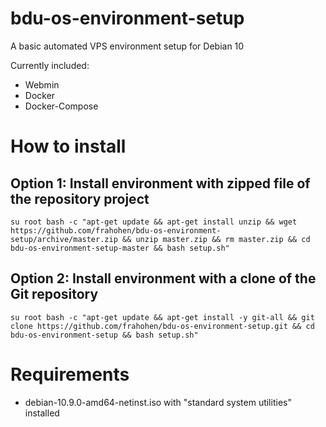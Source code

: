 # bdu-os-environment-setup

A basic automated VPS environment setup for Debian 10

Currently included:

* Webmin
* Docker
* Docker-Compose

# How to install

## Option 1: Install environment with zipped file of the repository project
```
su root bash -c "apt-get update && apt-get install unzip && wget https://github.com/frahohen/bdu-os-environment-setup/archive/master.zip && unzip master.zip && rm master.zip && cd bdu-os-environment-setup-master && bash setup.sh"
```

## Option 2: Install environment with a clone of the Git repository
```
su root bash -c "apt-get update && apt-get install -y git-all && git clone https://github.com/frahohen/bdu-os-environment-setup.git && cd bdu-os-environment-setup && bash setup.sh"
```

# Requirements

* debian-10.9.0-amd64-netinst.iso with "standard system utilities" installed